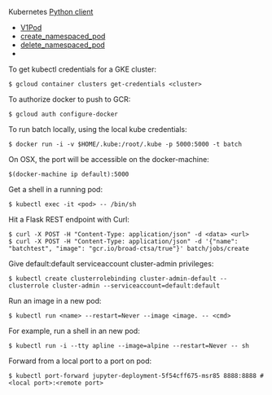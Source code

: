 Kubernetes [Python client](https://github.com/kubernetes-client/python/blob/master/kubernetes/README.md)
 - [V1Pod](https://github.com/kubernetes-client/python/blob/master/kubernetes/docs/V1Pod.md)
 - [create_namespaced_pod](https://github.com/kubernetes-client/python/blob/master/kubernetes/docs/CoreV1Api.md#create_namespaced_pod)
 - [delete_namespaced_pod](https://github.com/kubernetes-client/python/blob/master/kubernetes/docs/CoreV1Api.md#delete_namespaced_pod)
 - 

To get kubectl credentials for a GKE cluster:

```
$ gcloud container clusters get-credentials <cluster>
```

To authorize docker to push to GCR:

```
$ gcloud auth configure-docker
```

To run batch locally, using the local kube credentials:

```
$ docker run -i -v $HOME/.kube:/root/.kube -p 5000:5000 -t batch
```

On OSX, the port will be accessible on the docker-machine:

```
$(docker-machine ip default):5000
```

Get a shell in a running pod:

```
$ kubectl exec -it <pod> -- /bin/sh
```

Hit a Flask REST endpoint with Curl:

```
$ curl -X POST -H "Content-Type: application/json" -d <data> <url>
$ curl -X POST -H "Content-Type: application/json" -d '{"name": "batchtest", "image": "gcr.io/broad-ctsa/true"}' batch/jobs/create
```

Give default:default serviceaccount cluster-admin privileges:

```
$ kubectl create clusterrolebinding cluster-admin-default --clusterrole cluster-admin --serviceaccount=default:default
```

Run an image in a new pod:

```
$ kubectl run <name> --restart=Never --image <image. -- <cmd>
```

For example, run a shell in an new pod:

```
$ kubectl run -i --tty apline --image=alpine --restart=Never -- sh
```

Forward from a local port to a port on pod:

```
$ kubectl port-forward jupyter-deployment-5f54cff675-msr85 8888:8888 # <local port>:<remote port>
```

